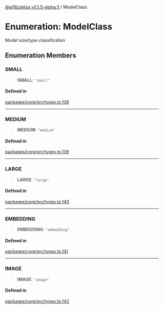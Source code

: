 [@ai16z/eliza v0.1.5-alpha.5](../index.md) / ModelClass

# Enumeration: ModelClass

Model size/type classification

## Enumeration Members

### SMALL

> **SMALL**: `"small"`

#### Defined in

[packages/core/src/types.ts:138](https://github.com/roschler/eliza/blob/main/packages/core/src/types.ts#L138)

***

### MEDIUM

> **MEDIUM**: `"medium"`

#### Defined in

[packages/core/src/types.ts:139](https://github.com/roschler/eliza/blob/main/packages/core/src/types.ts#L139)

***

### LARGE

> **LARGE**: `"large"`

#### Defined in

[packages/core/src/types.ts:140](https://github.com/roschler/eliza/blob/main/packages/core/src/types.ts#L140)

***

### EMBEDDING

> **EMBEDDING**: `"embedding"`

#### Defined in

[packages/core/src/types.ts:141](https://github.com/roschler/eliza/blob/main/packages/core/src/types.ts#L141)

***

### IMAGE

> **IMAGE**: `"image"`

#### Defined in

[packages/core/src/types.ts:142](https://github.com/roschler/eliza/blob/main/packages/core/src/types.ts#L142)
